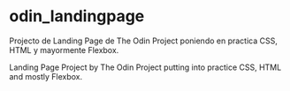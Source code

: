 # odin_landingpage

Projecto de Landing Page de The Odin Project poniendo en practica CSS, HTML y mayormente Flexbox. 

Landing Page Project by The Odin Project putting into practice CSS, HTML and mostly Flexbox. 
